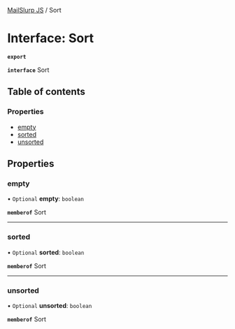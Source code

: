 [MailSlurp JS](../README.md) / Sort

# Interface: Sort

**`export`**

**`interface`** Sort

## Table of contents

### Properties

- [empty](Sort.md#empty)
- [sorted](Sort.md#sorted)
- [unsorted](Sort.md#unsorted)

## Properties

### empty

• `Optional` **empty**: `boolean`

**`memberof`** Sort

___

### sorted

• `Optional` **sorted**: `boolean`

**`memberof`** Sort

___

### unsorted

• `Optional` **unsorted**: `boolean`

**`memberof`** Sort
